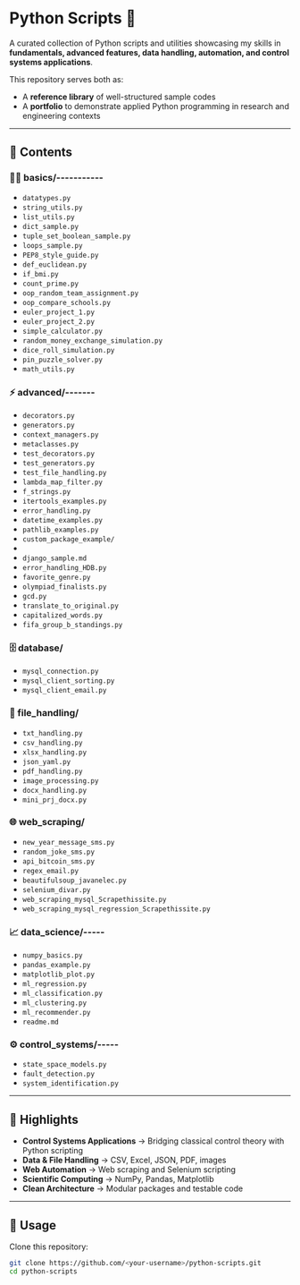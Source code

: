 # Python Scripts 🐍

A curated collection of Python scripts and utilities showcasing my skills in **fundamentals, advanced features, data handling, automation, and control systems applications**.  

This repository serves both as:
- A **reference library** of well-structured sample codes  
- A **portfolio** to demonstrate applied Python programming in research and engineering contexts  

---

## 📂 Contents

### 🧑‍💻 basics/-----------
- `datatypes.py`
- `string_utils.py`
- `list_utils.py`
- `dict_sample.py`
- `tuple_set_boolean_sample.py`
- `loops_sample.py`
- `PEP8_style_guide.py` 
- `def_euclidean.py`
- `if_bmi.py`
- `count_prime.py`
- `oop_random_team_assignment.py`
- `oop_compare_schools.py`
- `euler_project_1.py`
- `euler_project_2.py`
- `simple_calculator.py`
- `random_money_exchange_simulation.py`
- `dice_roll_simulation.py`
- `pin_puzzle_solver.py`
- `math_utils.py`

### ⚡ advanced/-------
- `decorators.py` 
- `generators.py` 
- `context_managers.py` 
- `metaclasses.py` 
- `test_decorators.py`
- `test_generators.py`
- `test_file_handling.py`
- `lambda_map_filter.py`  
- `f_strings.py`  
- `itertools_examples.py`   
- `error_handling.py`  
- `datetime_examples.py`  
- `pathlib_examples.py`  
- `custom_package_example/`
- 
- `django_sample.md` 
- `error_handling_HDB.py`
- `favorite_genre.py`
- `olympiad_finalists.py`
- `gcd.py`
- `translate_to_original.py`
- `capitalized_words.py`
- `fifa_group_b_standings.py`

### 🗄️ database/
- `mysql_connection.py`  
- `mysql_client_sorting.py` 
- `mysql_client_email.py`  

### 📁 file_handling/
- `txt_handling.py`
- `csv_handling.py`
- `xlsx_handling.py`
- `json_yaml.py`
- `pdf_handling.py`
- `image_processing.py`
- `docx_handling.py`
- `mini_prj_docx.py`

### 🌐 web_scraping/
- `new_year_message_sms.py`
- `random_joke_sms.py`
- `api_bitcoin_sms.py`
- `regex_email.py`
- `beautifulsoup_javanelec.py`
- `selenium_divar.py`
- `web_scraping_mysql_Scrapethissite.py`
- `web_scraping_mysql_regression_Scrapethissite.py`

### 📈 data_science/-----
- `numpy_basics.py`
- `pandas_example.py`
- `matplotlib_plot.py`
- `ml_regression.py`
- `ml_classification.py`
- `ml_clustering.py`
- `ml_recommender.py`
- `readme.md`

### ⚙️ control_systems/-----
- `state_space_models.py`
- `fault_detection.py`
- `system_identification.py`

---

## 🚀 Highlights
- **Control Systems Applications** → Bridging classical control theory with Python scripting  
- **Data & File Handling** → CSV, Excel, JSON, PDF, images  
- **Web Automation** → Web scraping and Selenium scripting  
- **Scientific Computing** → NumPy, Pandas, Matplotlib  
- **Clean Architecture** → Modular packages and testable code  

---

## 📌 Usage
Clone this repository:
```bash
git clone https://github.com/<your-username>/python-scripts.git
cd python-scripts
